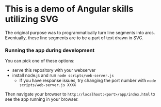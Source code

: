 # This is a demo of Angular skills utilizing SVG

The original purpose was to programmatically turn line segments into arcs.  Eventually, these line segments are to be a part of text drawn in SVG.

### Running the app during development

You can pick one of these options:

* serve this repository with your webserver
* install node.js and run `node scripts/web-server.js`
  * If you have response issues, try changing the port number with `node scripts/web-server.js XXXX`
 



Then navigate your browser to `http://localhost:<port>/app/index.html` to see the app running in
your browser.

